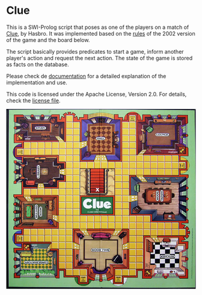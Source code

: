 # Clue

This is a SWI-Prolog script that poses as one of the players on a match of [Clue](http://www.hasbro.com/en-us/toys-games/hasbro-games:clue), by Hasbro. It was implemented based on the [rules](clue_hasbro_2002.pdf) of the 2002 version of the game and the board below.

The script basically provides predicates to start a game, inform another player's action and request the next action. The state of the game is stored as facts on the database.

Please check de [documentation](doc/doc.pdf) for a detailed explanation of the implementation and use.

This code is licensed under the Apache License, Version 2.0. For details, check the [license file](LICENSE).

![Clue Game Board](doc/board.jpg)
